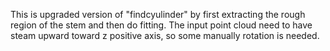 This is upgraded version of "findcyulinder" by first extracting the rough region of the stem and then do fitting. The input point cloud need to have steam upward toward z positive axis, so some manually rotation is needed.
